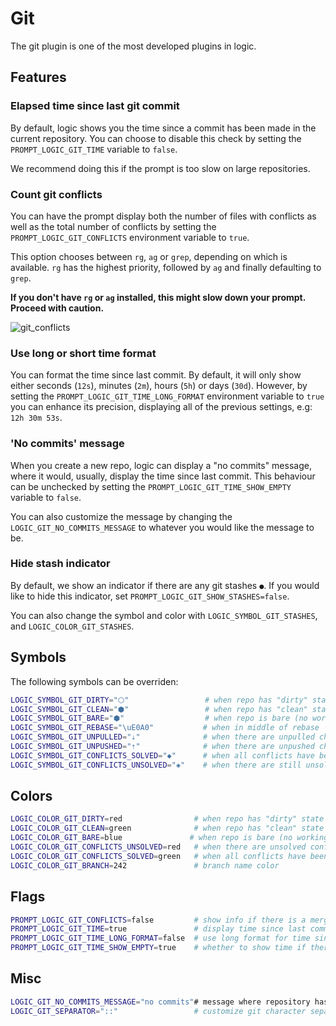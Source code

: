 # Git

The git plugin is one of the most developed plugins in logic.

## Features

### Elapsed time since last git commit

By default, logic shows you the time since a commit has been made in the current repository. You can choose to disable this check by setting the
`PROMPT_LOGIC_GIT_TIME` variable to `false`.

We recommend doing this if the prompt is too slow on large repositories.

### Count git conflicts

You can have the prompt display both the number of files with
conflicts as well as the total number of conflicts by setting the
`PROMPT_LOGIC_GIT_CONFLICTS` environment variable to `true`.

This option chooses between `rg`, `ag` or `grep`, depending on which is available. `rg` has the highest priority, followed by `ag` and finally defaulting to `grep`.

**If you don't have `rg` or `ag` installed, this might slow down your prompt. Proceed with caution.**

![git_conflicts](/screenshots/git_conflicts.png)

### Use long or short time format

You can format the time since last commit. By default, it will only show either
seconds (`12s`), minutes (`2m`), hours (`5h`) or days (`30d`). However, by setting the `PROMPT_LOGIC_GIT_TIME_LONG_FORMAT` environment variable to `true` you can enhance its precision, displaying all of the previous settings, e.g: `12h 30m 53s`.

### 'No commits' message

When you create a new repo, logic can display a "no commits" message, where
it would, usually, display the time since last commit. This behaviour can be
unchecked by setting the `PROMPT_LOGIC_GIT_TIME_SHOW_EMPTY` variable to
`false`.

You can also customize the message by changing the
`LOGIC_GIT_NO_COMMITS_MESSAGE` to whatever you would like the message to be.

### Hide stash indicator

By default, we show an indicator if there are any git stashes `●`.
If you would like to hide this indicator, set `PROMPT_LOGIC_GIT_SHOW_STASHES=false`.

You can also change the symbol and color with `LOGIC_SYMBOL_GIT_STASHES`, and
`LOGIC_COLOR_GIT_STASHES`.

## Symbols

The following symbols can be overriden:

```sh
LOGIC_SYMBOL_GIT_DIRTY="⬡"                 # when repo has "dirty" state
LOGIC_SYMBOL_GIT_CLEAN="⬢"                 # when repo has "clean" state
LOGIC_SYMBOL_GIT_BARE="⬢"                  # when repo is bare (no working tree)
LOGIC_SYMBOL_GIT_REBASE="\uE0A0"           # when in middle of rebase
LOGIC_SYMBOL_GIT_UNPULLED="⇣"              # when there are unpulled changes
LOGIC_SYMBOL_GIT_UNPUSHED="⇡"              # when there are unpushed changes
LOGIC_SYMBOL_GIT_CONFLICTS_SOLVED="◆"      # when all conflicts have been solved
LOGIC_SYMBOL_GIT_CONFLICTS_UNSOLVED="◈"    # when there are still unsolved conflicts
```

## Colors

```sh
LOGIC_COLOR_GIT_DIRTY=red                # when repo has "dirty" state
LOGIC_COLOR_GIT_CLEAN=green              # when repo has "clean" state
LOGIC_COLOR_GIT_BARE=blue               # when repo is bare (no working tree)
LOGIC_COLOR_GIT_CONFLICTS_UNSOLVED=red   # when there are unsolved conflicts
LOGIC_COLOR_GIT_CONFLICTS_SOLVED=green   # when all conflicts have been solved
LOGIC_COLOR_GIT_BRANCH=242               # branch name color
```

## Flags

```sh
PROMPT_LOGIC_GIT_CONFLICTS=false         # show info if there is a merge conflict
PROMPT_LOGIC_GIT_TIME=true               # display time since last commit
PROMPT_LOGIC_GIT_TIME_LONG_FORMAT=false  # use long format for time since last commit
PROMPT_LOGIC_GIT_TIME_SHOW_EMPTY=true    # whether to show time if there is no commits
```

## Misc

```sh
LOGIC_GIT_NO_COMMITS_MESSAGE="no commits"# message where repository has no commits
LOGIC_GIT_SEPARATOR="::"                 # customize git character separator
```
